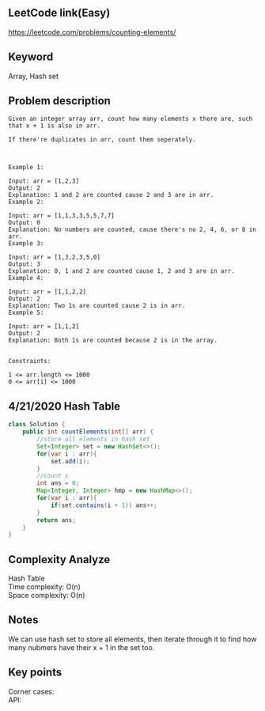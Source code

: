 ## LeetCode link(Easy)
https://leetcode.com/problems/counting-elements/

## Keyword
Array, Hash set

## Problem description
```
Given an integer array arr, count how many elements x there are, such that x + 1 is also in arr.

If there're duplicates in arr, count them seperately.

 

Example 1:

Input: arr = [1,2,3]
Output: 2
Explanation: 1 and 2 are counted cause 2 and 3 are in arr.
Example 2:

Input: arr = [1,1,3,3,5,5,7,7]
Output: 0
Explanation: No numbers are counted, cause there's no 2, 4, 6, or 8 in arr.
Example 3:

Input: arr = [1,3,2,3,5,0]
Output: 3
Explanation: 0, 1 and 2 are counted cause 1, 2 and 3 are in arr.
Example 4:

Input: arr = [1,1,2,2]
Output: 2
Explanation: Two 1s are counted cause 2 is in arr.
Example 5:

Input: arr = [1,1,2]
Output: 2
Explanation: Both 1s are counted because 2 is in the array.
 

Constraints:

1 <= arr.length <= 1000
0 <= arr[i] <= 1000
```
## 4/21/2020 Hash Table

```java
class Solution {
    public int countElements(int[] arr) {
        //store all elements in hash set
        Set<Integer> set = new HashSet<>();
        for(var i : arr){
            set.add(i);
        }
        //count x
        int ans = 0;
        Map<Integer, Integer> hmp = new HashMap<>();
        for(var i : arr){
            if(set.contains(i + 1)) ans++;
        }
        return ans;
    }
}
```

## Complexity Analyze
Hash Table\
Time complexity: O(n)\
Space complexity: O(n)

## Notes
We can use hash set to store all elements, then iterate through it to find how many nubmers have their x + 1 in the set too.

## Key points
Corner cases:\
API: 

